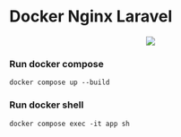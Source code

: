 # Docker Nginx Laravel



<p align="center">
  <a href="https://github.com/kamruzzamanripon">
    <img src="https://skillicons.dev/icons?i=docker,nginx,laravel,mysql,redis" />
  </a>
</p>

### Run docker compose

```
docker compose up --build
```

### Run docker shell
```
docker compose exec -it app sh